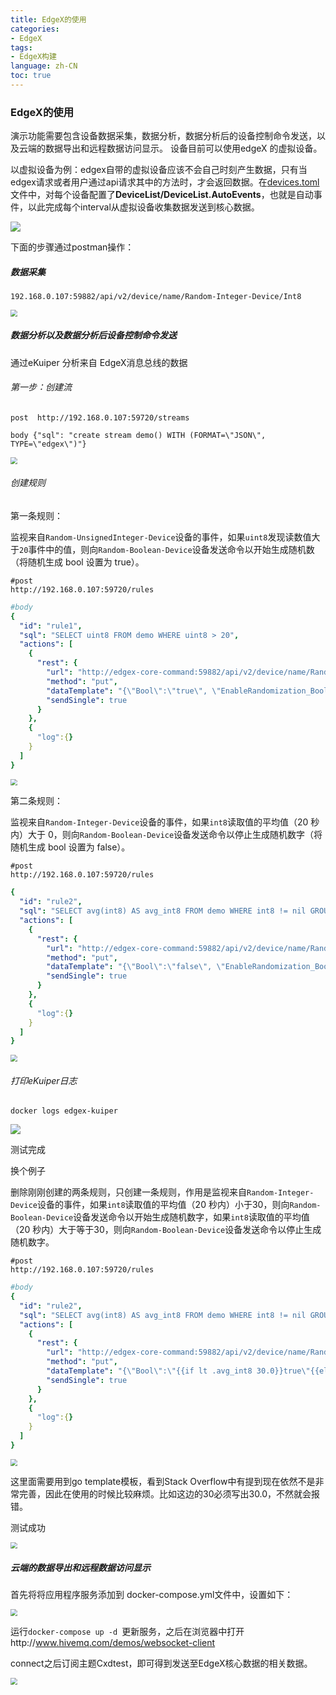 ```yaml
---
title: EdgeX的使用
categories:
- EdgeX
tags:
- EdgeX构建
language: zh-CN
toc: true
---
```


### EdgeX的使用

演示功能需要包含设备数据采集，数据分析，数据分析后的设备控制命令发送，以及云端的数据导出和远程数据访问显示。  设备目前可以使用edgeX 的虚拟设备。

以虚拟设备为例：edgex自带的虚拟设备应该不会自己时刻产生数据，只有当edgex请求或者用户通过api请求其中的方法时，才会返回数据。在[devices.toml](https://github.com/edgexfoundry/device-virtual-go/blob/main/cmd/res/devices/devices.toml)文件中，对每个设备配置了**DeviceList/DeviceList.AutoEvents**，也就是自动事件，以此完成每个interval从虚拟设备收集数据发送到核心数据。

<!--more-->

![](https://cxd-note-img.oss-cn-hangzhou.aliyuncs.com/typora-note-img/image-20210907231555149.png)

下面的步骤通过postman操作：

##### 数据采集

```
192.168.0.107:59882/api/v2/device/name/Random-Integer-Device/Int8
```

<img src="https://cxd-note-img.oss-cn-hangzhou.aliyuncs.com/typora-note-img/image-20210907144111437.png" style="zoom:67%;" />

##### 数据分析以及数据分析后设备控制命令发送

通过eKuiper 分析来自 EdgeX消息总线的数据

###### 第一步：创建流

```post  http://192.168.0.107:59720/streams```

```body {"sql": "create stream demo() WITH (FORMAT=\"JSON\", TYPE=\"edgex\")"}```

<img src="https://cxd-note-img.oss-cn-hangzhou.aliyuncs.com/typora-note-img/image-20210907164410143.png"  style="zoom:67%;" />

###### 创建规则

第一条规则：

监视来自`Random-UnsignedInteger-Device`设备的事件，如果`uint8`发现读数值大于`20`事件中的值，则向`Random-Boolean-Device`设备发送命令以开始生成随机数（将随机生成 bool 设置为 true）。

```
#post
http://192.168.0.107:59720/rules
```

```yaml
#body
{
  "id": "rule1",
  "sql": "SELECT uint8 FROM demo WHERE uint8 > 20",
  "actions": [
    {
      "rest": {
        "url": "http://edgex-core-command:59882/api/v2/device/name/Random-Boolean-Device/WriteBoolValue",
        "method": "put",
        "dataTemplate": "{\"Bool\":\"true\", \"EnableRandomization_Bool\": \"true\"}",
        "sendSingle": true
      }
    },
    {
      "log":{}
    }
  ]
}
```

<img src="https://cxd-note-img.oss-cn-hangzhou.aliyuncs.com/typora-note-img/image-20210907164745373.png" style="zoom:67%;" />

第二条规则：

监视来自`Random-Integer-Device`设备的事件，如果`int8`读取值的平均值（20 秒内）大于 0，则向`Random-Boolean-Device`设备发送命令以停止生成随机数字（将随机生成 bool 设置为 false）。

```
#post
http://192.168.0.107:59720/rules
```

```yaml
{
  "id": "rule2",
  "sql": "SELECT avg(int8) AS avg_int8 FROM demo WHERE int8 != nil GROUP BY TUMBLINGWINDOW(ss, 20) HAVING avg(int8) > 0",
  "actions": [
    {
      "rest": {
        "url": "http://edgex-core-command:59882/api/v2/device/name/Random-Boolean-Device/WriteBoolValue",
        "method": "put",
        "dataTemplate": "{\"Bool\":\"false\", \"EnableRandomization_Bool\": \"false\"}",
        "sendSingle": true
      }
    },
    {
      "log":{}
    }
  ]
}
```

<img src="https://cxd-note-img.oss-cn-hangzhou.aliyuncs.com/typora-note-img/image-20210907170228371.png"  style="zoom:67%;" />

###### 打印eKuiper日志

```docker logs edgex-kuiper```

![](https://cxd-note-img.oss-cn-hangzhou.aliyuncs.com/typora-note-img/image-20210907170649143.png)

测试完成

换个例子

删除刚刚创建的两条规则，只创建一条规则，作用是监视来自`Random-Integer-Device`设备的事件，如果`int8`读取值的平均值（20 秒内）小于30，则向`Random-Boolean-Device`设备发送命令以开始生成随机数字，如果`int8`读取值的平均值（20 秒内）大于等于30，则向`Random-Boolean-Device`设备发送命令以停止生成随机数字。

```
#post
http://192.168.0.107:59720/rules
```

```yaml
#body
{
  "id": "rule2",
  "sql": "SELECT avg(int8) AS avg_int8 FROM demo WHERE int8 != nil GROUP BY TUMBLINGWINDOW(ss, 20)",
  "actions": [
    {
      "rest": {
        "url": "http://edgex-core-command:59882/api/v2/device/name/Random-Boolean-Device/WriteBoolValue",
        "method": "put",   
        "dataTemplate": "{\"Bool\":\"{{if lt .avg_int8 30.0}}true\"{{else if ge .avg_int8 30.0}}false\"{{end}},\"EnableRandomization_Bool\": \"{{if lt .avg_int8 30.0}}true\"{{else if ge .avg_int8 30.0}}false\"{{end}}}",
        "sendSingle": true
      }
    },
    {
      "log":{}
    }
  ]
}
```

<img src="https://cxd-note-img.oss-cn-hangzhou.aliyuncs.com/typora-note-img/image-20210907215355960.png" style="zoom:67%;" />

这里面需要用到go template模板，看到Stack Overflow中有提到现在依然不是非常完善，因此在使用的时候比较麻烦。比如这边的30必须写出30.0，不然就会报错。

测试成功

<img src="https://cxd-note-img.oss-cn-hangzhou.aliyuncs.com/typora-note-img/image-20210907225609140.png"  style="zoom:67%;" />

##### 云端的数据导出和远程数据访问显示

首先将将应用程序服务添加到 docker-compose.yml文件中，设置如下：

<img src="https://cxd-note-img.oss-cn-hangzhou.aliyuncs.com/typora-note-img/image-20210908122518281.png" style="zoom:67%;" />

运行```docker-compose up -d ```更新服务，之后在浏览器中打开http://www.hivemq.com/demos/websocket-client

connect之后订阅主题Cxdtest，即可得到发送至EdgeX核心数据的相关数据。

<img src="https://cxd-note-img.oss-cn-hangzhou.aliyuncs.com/typora-note-img/image-20210908122835643.png"  style="zoom:67%;" />